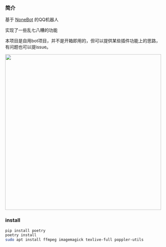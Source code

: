 ### 简介

基于 [NoneBot](https://github.com/nonebot/nonebot2) 的QQ机器人

实现了一些乱七八糟的功能

本项目是自用bot项目，并不是开箱即用的，但可以提供某些插件功能上的思路，有问题也可以提issue。

<div align="left">
  <img src="https://s2.loli.net/2022/12/07/1AjdhNVYqRQ3pyD.png" width="500" />
</div>

### install

```bash
pip install poetry
poetry install
sudo apt install ffmpeg imagemagick texlive-full poppler-utils
```
